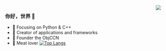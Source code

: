 <img align="right" src="https://github-readme-stats.vercel.app/api?username=zouzouwei&show_icons=true&icon_color=CE1D2D&text_color=718096&bg_color=ffffff&hide_title=true" />

### 你好，世界 👋

- :orange_book: Focusing on Python & C++
- :hammer: Creator of applications and frameworks
- :ram: Founder the ObjCCN
- :meat_on_bone: Meat lover
[![Top Langs](https://github-readme-stats.vercel.app/api/top-langs/?username=zouzouwei&layout=compact)](https://github.com/zouzouwei/github-readme-stats)

